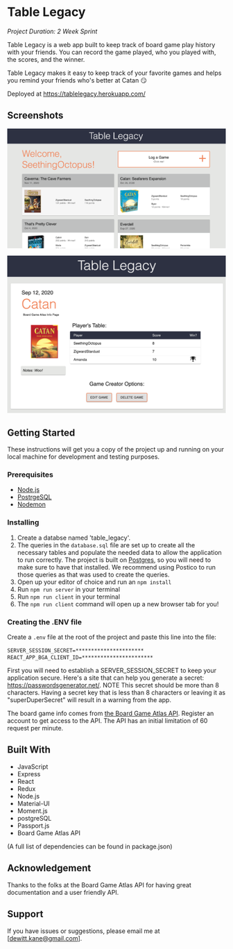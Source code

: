 # Table Legacy
_Project Duration: 2 Week Sprint_

Table Legacy is a web app built to keep track of board game play history with your friends.  You can record the game played, who you played with, the scores, and the winner.  

Table Legacy makes it easy to keep track of your favorite games and helps you remind your friends who's better at Catan :smirk:

Deployed at https://tablelegacy.herokuapp.com/

## Screenshots

![Home Page](public/images/readmeImage1.png)

![Game Detail Page](public/images/readmeImage2.png)

## Getting Started

These instructions will get you a copy of the project up and running on your local machine for development and testing purposes.

### Prerequisites 

- [Node.js](https://nodejs.org/en/)
- [PostrgeSQL](https://www.postgresql.org/)
- [Nodemon](https://nodemon.io/)

### Installing

1. Create a databse named 'table_legacy'.
2. The queries in the `database.sql` file are set up to create all the necessary tables and populate the needed data to allow the application to run correctly. The project is built on [Postgres](https://www.postgresql.org/download/), so you will need to make sure to have that installed. We recommend using Postico to run those queries as that was used to create the queries.
3. Open up your editor of choice and run an `npm install`
4. Run `npm run server` in your terminal
5. Run `npm run client` in your terminal
6. The `npm run client` command will open up a new browser tab for you!

### Creating the .ENV file

Create a `.env` file at the root of the project and paste this line into the file:
 ```
SERVER_SESSION_SECRET=**********************
REACT_APP_BGA_CLIENT_ID=***********************
```
First you will need to establish a SERVER_SESSION_SECRET to keep your application secure. Here's a site that can help you generate a secret: https://passwordsgenerator.net/. NOTE This secret should be more than 8 characters. Having a secret key that is less than 8 characters or leaving it as "superDuperSecret" will result in a warning from the app.
  
The board game info comes from [the Board Game Atlas API](https://www.boardgameatlas.com/api/docs/search).  Register an account to get access to the API.  The API has an initial limitation of 60 request per minute.

## Built With

* JavaScript
* Express
* React
* Redux
* Node.js
* Material-UI
* Moment.js
* postgreSQL
* Passport.js
* Board Game Atlas API

(A full list of dependencies can be found in package.json)

## Acknowledgement

Thanks to the folks at the Board Game Atlas API for having great documentation and a user friendly API.

## Support

If you have issues or suggestions, please email me at [dewitt.kane@gmail.com].
